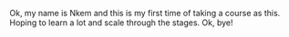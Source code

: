 Ok, my name is Nkem and this is my first time of taking a course as this.
Hoping to learn a lot and scale through the stages.
Ok, bye!
